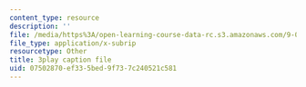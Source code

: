 ```yaml
---
content_type: resource
description: ''
file: /media/https%3A/open-learning-course-data-rc.s3.amazonaws.com/9-00sc-introduction-to-psychology-fall-2011/07502870ef335bed9f737c240521c581_2fbrl6WoIyo.vtt
file_type: application/x-subrip
resourcetype: Other
title: 3play caption file
uid: 07502870-ef33-5bed-9f73-7c240521c581
---
```

